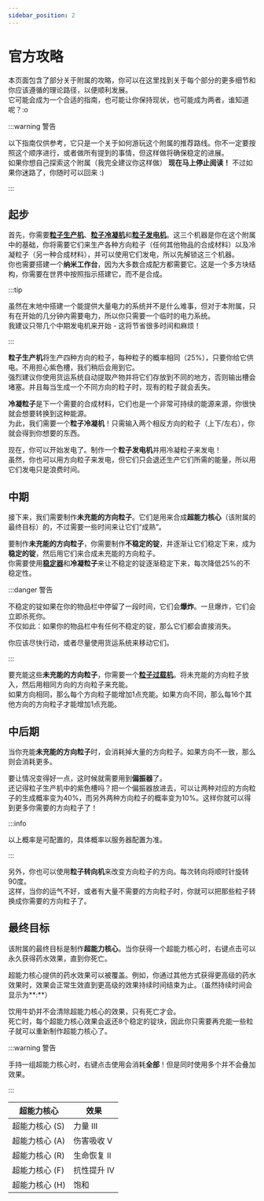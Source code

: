 ```yaml
---
sidebar_position: 2
---
```


# 官方攻略

本页面包含了部分关于附属的攻略，你可以在这里找到关于每个部分的更多细节和你应该遵循的理论路径，以便顺利发展。  
它可能会成为一个合适的指南，也可能让你保持现状，也可能成为两者，谁知道呢？:o

:::warning 警告

以下指南仅供参考，它只是一个关于如何游玩这个附属的推荐路线。你不一定要按照这个顺序进行，或者做所有提到的事情，但这样做将确保稳定的进展。  
如果你想自己探索这个附属（我完全建议你这样做） **现在马上停止阅读！** 不过如果你迷路了，你随时可以回来 :)

:::

## 起步

首先，你需要[**粒子生产机**](./machines/quirp-oscillator)、[**粒子冷凝机**](./machines/quirp-annihilator)和[**粒子发电机**](./machines/quirp-scatterer)。这三个机器是你在这个附属中的基础，你将需要它们来生产各种方向粒子（任何其他物品的合成材料）以及冷凝粒子（另一种合成材料），并可以使用它们发电，所以先解锁这三个机器。  
你也需要搭建一个**纳米工作台**，因为大多数合成配方都需要它。这是一个多方块结构，你需要在世界中按照指示搭建它，而不是合成。

:::tip

虽然在末地中搭建一个能提供大量电力的系统并不是什么难事，但对于本附属，只有在开始的几分钟内需要电力，所以你只需要一个临时的电力系统。  
我建议只带几个中期发电机来开始 - 这将节省很多时间和麻烦！

:::

**粒子生产机**将生产四种方向的粒子，每种粒子的概率相同（25%），只要你给它供电。不用担心紫色槽，我们稍后会用到它。  
强烈建议你使用货运系统自动提取产物并将它们存放到不同的地方，否则输出槽会堵塞。并且每当生成一个不同方向的粒子时，现有的粒子就会丢失。

**冷凝粒子**是下一个需要的合成材料，它们也是一个非常可持续的能源来源，你很快就会想要转换到这种能源。  
为此，我们需要一个**粒子冷凝机**！只需输入两个相反方向的粒子（上下/左右），你就会得到你想要的东西。

现在，你可以开始发电了。制作一个**粒子发电机**并用冷凝粒子来发电！  
虽然，你也可以用方向粒子来发电，但它们只会退还生产它们所需的能量，所以用它们发电只是浪费时间。

## 中期

接下来，我们需要制作**未充能的方向粒子**。它们是用来合成**超能力核心**（该附属的最终目标）的，不过需要一些时间来让它们“成熟”。  

要制作**未充能的方向粒子**，你需要制作**不稳定的锭**，并逐渐让它们稳定下来，成为**稳定的锭**，然后用它们来合成未充能的方向粒子。  
你需要使用[**稳定器**](./machines/stabilizer)和**冷凝粒子**来让不稳定的锭逐渐稳定下来，每次降低25%的不稳定性。

:::danger 警告

不稳定的锭如果在你的物品栏中停留了一段时间，它们会**爆炸**。一旦爆炸，它们会立即杀死你。  
不仅如此：如果你的物品栏中有任何不稳定的锭，那么它们都会直接消失。

你应该尽快行动，或者尽量使用货运系统来移动它们。

:::

要充能这些**未充能的方向粒子**，你需要一个[**粒子过载机**](./machines/zot-overloader)。将未充能的方向粒子放入，然后用相同方向的方向粒子来充能。  
如果方向相同，那么每个方向粒子能增加1点充能。如果方向不同，那么每16个其他方向的方向粒子才能增加1点充能。

## 中后期

当你充能**未充能的方向粒子**时，会消耗掉大量的方向粒子。如果方向不一致，那么则会消耗更多。

要让情况变得好一点，这时候就需要用到**偏振器**了。  
还记得粒子生产机中的紫色槽吗？把一个偏振器放进去，可以让两种对应的方向粒子的生成概率变为40%，而另外两种方向粒子的概率变为10%。这样你就可以得到更多你需要的方向粒子了！

:::info

以上概率是可配置的，具体概率以服务器配置为准。

:::

另外，你也可以使用**粒子转向机**来改变方向粒子的方向。每次转向将顺时针旋转90度。  
这样，当你的运气不好，或者有大量不需要的方向粒子时，你就可以把那些粒子转换成你需要的方向粒子了。

## 最终目标

该附属的最终目标是制作**超能力核心**。当你获得一个超能力核心时，右键点击可以永久获得药水效果，直到你死亡。

超能力核心提供的药水效果可以被覆盖。例如，你通过其他方式获得更高级的药水效果时，效果会正常生效直到更高级的效果持续时间结束为止。（虽然持续时间会显示为**:**）

饮用牛奶并不会清除超能力核心的效果，只有死亡才会。  
死亡时，每个超能力核心效果会返还8个稳定的锭块，因此你只需要再充能一些粒子就可以重新制作超能力核心了。

:::warning 警告

手持一组超能力核心时，右键点击使用会消耗**全部**！但是同时使用多个并不会叠加效果。

:::

| 超能力核心 | 效果 |
| ---------- | --- |
| 超能力核心 (S) | 力量 III |
| 超能力核心 (A) | 伤害吸收 V |
| 超能力核心 (R) | 生命恢复 II |
| 超能力核心 (F) | 抗性提升 IV |
| 超能力核心 (H) | 饱和 |
